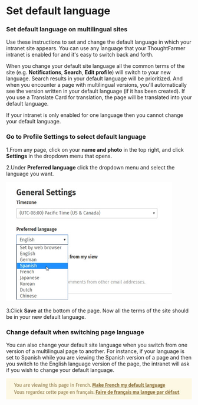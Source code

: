 # Set default language



### Set default language on multilingual sites

Use these instructions to set and change the default language in which your intranet site appears. You can use any language that your ThoughtFarmer intranet is enabled for and it's easy to switch back and forth.  
  
When you change your default site language all the common terms of the site \(e.g. **Notifications**, **Search**, **Edit profile**\) will switch to your new language. Search results in your default language will be prioritized. And when you encounter a page with multilingual versions, you'll automatically see the version written in your default language \(if it has been created\). If you use a Translate Card for translation, the page will be translated into your default language.  
  
If your intranet is only enabled for one language then you cannot change your default language.

### Go to Profile Settings to select default language 

1.From any page, click on your **name and photo** in the top right, and click **Settings** in the dropdown menu that opens.

2.Under **Preferred language** click the dropdown menu and select the language you want.  


![](../../.gitbook/assets/1%20%2826%29.jpg)



3.Click **Save** at the bottom of the page. Now all the terms of the site should be in your new default language.

### Change default when switching page language 

You can also change your default site language when you switch from one version of a multilingual page to another. For instance, if your language is set to Spanish while you are viewing the Spanish version of a page and then you switch to the English language version of the page, the intranet will ask if you wish to change your default language.

![](../../.gitbook/assets/2%20%289%29.jpg)

